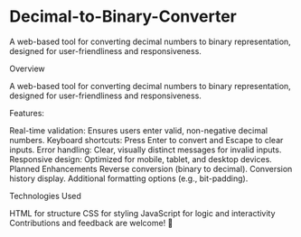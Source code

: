 # Decimal-to-Binary-Converter
A web-based tool for converting decimal numbers to binary representation, designed for user-friendliness and responsiveness.

Overview

A web-based tool for converting decimal numbers to binary representation, designed for user-friendliness and responsiveness.

Features:

Real-time validation: Ensures users enter valid, non-negative decimal numbers.
Keyboard shortcuts: Press Enter to convert and Escape to clear inputs.
Error handling: Clear, visually distinct messages for invalid inputs.
Responsive design: Optimized for mobile, tablet, and desktop devices.
Planned Enhancements
Reverse conversion (binary to decimal).
Conversion history display.
Additional formatting options (e.g., bit-padding).

Technologies Used

HTML for structure
CSS for styling
JavaScript for logic and interactivity
Contributions and feedback are welcome! 🙌


